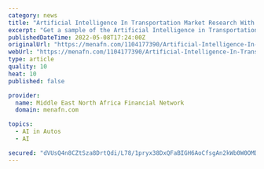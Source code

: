 ```yaml
---
category: news
title: "Artificial Intelligence In Transportation Market Research With Daimler, Continental, Robert Bosch, VOLVO Forecast 2028"
excerpt: "Get a sample of the Artificial Intelligence in Transportation Market report @ Some Key Highlights in the Report • In October 2020, Daimler Trucks entered into a partnership agreement with Waymo ..."
publishedDateTime: 2022-05-08T17:24:00Z
originalUrl: "https://menafn.com/1104177390/Artificial-Intelligence-In-Transportation-Market-Research-With-Daimler-Continental-Robert-Bosch-VOLVO-Forecast-2028"
webUrl: "https://menafn.com/1104177390/Artificial-Intelligence-In-Transportation-Market-Research-With-Daimler-Continental-Robert-Bosch-VOLVO-Forecast-2028"
type: article
quality: 10
heat: 10
published: false

provider:
  name: Middle East North Africa Financial Network
  domain: menafn.com

topics:
  - AI in Autos
  - AI

secured: "dVUsQ4n8CZtSza8DrtQdi/L78/1pryx38DxQFaBIGH6AoCfsgAn2kWb0W0OMDQ+GmbLG8FPlRmezUIyTs6an5/Mwq/xk15e35D1NJKMqHtmHpB3nmVEkSdAYhZwYzal2jIkbSugniAamC6yK6YcGYBG1RpBs1TkDS6VbXDJcIrrWWm0CCoilHU5RVgDFAU/P4Vp8K9DttPu8Y3GeIi4+fZ7e1R4KZKyhwhUnq+NJwtUqAHXqSuAB5oiROfl2gDCKOXcUUQh7VQLSerRxzRUyzU/P0jNmyez9NzdkHYos7E/jZUaVBVEFEPdHRgwqjqvFLsXN1yzwGPt6e2e8ePd1j4N1LM/d7wVNkrw0U+kQSN4=;UDY+fepKau+QdT+CGAyfQg=="
---
```


